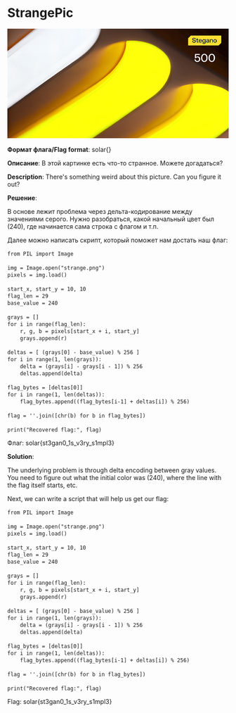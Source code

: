 # StrangePic

![alt text](Stegano.jpg)

**Формат флага/Flag format**: solar{}

**Описание**: В этой картинке есть что-то странное. Можете догадаться?

**Description**: There's something weird about this picture. Can you figure it out?

**Решение**:

В основе лежит проблема через дельта-кодирование между значениями серого. Нужно разобраться, какой начальный цвет был (240), где начинается сама строка с флагом и т.п.

Далее можно написать скрипт, который поможет нам достать наш флаг:

```
from PIL import Image

img = Image.open("strange.png")
pixels = img.load()

start_x, start_y = 10, 10
flag_len = 29
base_value = 240

grays = []
for i in range(flag_len):
    r, g, b = pixels[start_x + i, start_y]
    grays.append(r)

deltas = [ (grays[0] - base_value) % 256 ]
for i in range(1, len(grays)):
    delta = (grays[i] - grays[i - 1]) % 256
    deltas.append(delta)

flag_bytes = [deltas[0]]
for i in range(1, len(deltas)):
    flag_bytes.append((flag_bytes[i-1] + deltas[i]) % 256)

flag = ''.join([chr(b) for b in flag_bytes])

print("Recovered flag:", flag)
```

Флаг: solar{st3gan0_1s_v3ry_s1mpl3}

**Solution**:

The underlying problem is through delta encoding between gray values. You need to figure out what the initial color was (240), where the line with the flag itself starts, etc.

Next, we can write a script that will help us get our flag:

```
from PIL import Image

img = Image.open("strange.png")
pixels = img.load()

start_x, start_y = 10, 10
flag_len = 29
base_value = 240

grays = []
for i in range(flag_len):
    r, g, b = pixels[start_x + i, start_y]
    grays.append(r)

deltas = [ (grays[0] - base_value) % 256 ]
for i in range(1, len(grays)):
    delta = (grays[i] - grays[i - 1]) % 256
    deltas.append(delta)

flag_bytes = [deltas[0]]
for i in range(1, len(deltas)):
    flag_bytes.append((flag_bytes[i-1] + deltas[i]) % 256)

flag = ''.join([chr(b) for b in flag_bytes])

print("Recovered flag:", flag)
```

Flag: solar{st3gan0_1s_v3ry_s1mpl3}